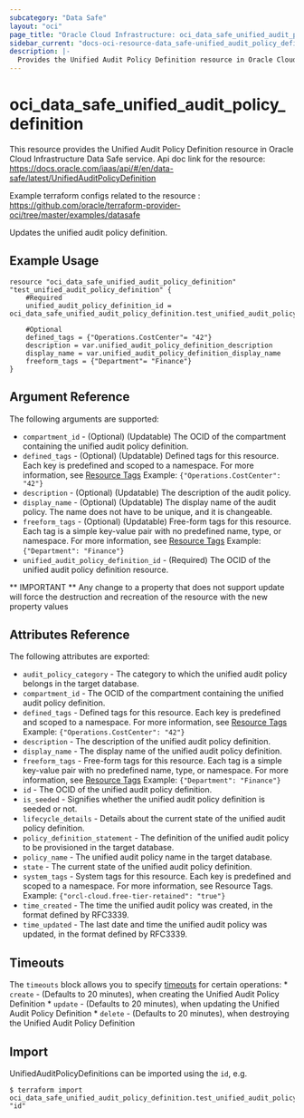 ```yaml
---
subcategory: "Data Safe"
layout: "oci"
page_title: "Oracle Cloud Infrastructure: oci_data_safe_unified_audit_policy_definition"
sidebar_current: "docs-oci-resource-data_safe-unified_audit_policy_definition"
description: |-
  Provides the Unified Audit Policy Definition resource in Oracle Cloud Infrastructure Data Safe service
---
```


# oci_data_safe_unified_audit_policy_definition
This resource provides the Unified Audit Policy Definition resource in Oracle Cloud Infrastructure Data Safe service.
Api doc link for the resource: https://docs.oracle.com/iaas/api/#/en/data-safe/latest/UnifiedAuditPolicyDefinition

Example terraform configs related to the resource : https://github.com/oracle/terraform-provider-oci/tree/master/examples/datasafe

Updates the unified audit policy definition.

## Example Usage

```hcl
resource "oci_data_safe_unified_audit_policy_definition" "test_unified_audit_policy_definition" {
	#Required
	unified_audit_policy_definition_id = oci_data_safe_unified_audit_policy_definition.test_unified_audit_policy_definition.id

	#Optional
	defined_tags = {"Operations.CostCenter"= "42"}
	description = var.unified_audit_policy_definition_description
	display_name = var.unified_audit_policy_definition_display_name
	freeform_tags = {"Department"= "Finance"}
}
```

## Argument Reference

The following arguments are supported:

* `compartment_id` - (Optional) (Updatable) The OCID of the compartment containing the unified audit policy definition.
* `defined_tags` - (Optional) (Updatable) Defined tags for this resource. Each key is predefined and scoped to a namespace. For more information, see [Resource Tags](https://docs.cloud.oracle.com/iaas/Content/General/Concepts/resourcetags.htm) Example: `{"Operations.CostCenter": "42"}` 
* `description` - (Optional) (Updatable) The description of the audit policy.
* `display_name` - (Optional) (Updatable) The display name of the audit policy. The name does not have to be unique, and it is changeable.
* `freeform_tags` - (Optional) (Updatable) Free-form tags for this resource. Each tag is a simple key-value pair with no predefined name, type, or namespace. For more information, see [Resource Tags](https://docs.cloud.oracle.com/iaas/Content/General/Concepts/resourcetags.htm)  Example: `{"Department": "Finance"}` 
* `unified_audit_policy_definition_id` - (Required) The OCID of the unified audit policy definition resource.


** IMPORTANT **
Any change to a property that does not support update will force the destruction and recreation of the resource with the new property values

## Attributes Reference

The following attributes are exported:

* `audit_policy_category` - The category to which the unified audit policy belongs in the target database.
* `compartment_id` - The OCID of the compartment containing the unified audit policy definition.
* `defined_tags` - Defined tags for this resource. Each key is predefined and scoped to a namespace. For more information, see [Resource Tags](https://docs.cloud.oracle.com/iaas/Content/General/Concepts/resourcetags.htm) Example: `{"Operations.CostCenter": "42"}` 
* `description` - The description of the unified audit policy definition.
* `display_name` - The display name of the unified audit policy definition.
* `freeform_tags` - Free-form tags for this resource. Each tag is a simple key-value pair with no predefined name, type, or namespace. For more information, see [Resource Tags](https://docs.cloud.oracle.com/iaas/Content/General/Concepts/resourcetags.htm)  Example: `{"Department": "Finance"}` 
* `id` - The OCID of the unified audit policy definition.
* `is_seeded` - Signifies whether the unified audit policy definition is seeded or not.
* `lifecycle_details` - Details about the current state of the unified audit policy definition.
* `policy_definition_statement` - The definition of the unified audit policy to be provisioned in the target database.
* `policy_name` - The unified audit policy name in the target database.
* `state` - The current state of the unified audit policy definition.
* `system_tags` - System tags for this resource. Each key is predefined and scoped to a namespace. For more information, see Resource Tags. Example: `{"orcl-cloud.free-tier-retained": "true"}` 
* `time_created` - The time the unified audit policy was created, in the format defined by RFC3339.
* `time_updated` - The last date and time the unified audit policy was updated, in the format defined by RFC3339.

## Timeouts

The `timeouts` block allows you to specify [timeouts](https://registry.terraform.io/providers/oracle/oci/latest/docs/guides/changing_timeouts) for certain operations:
	* `create` - (Defaults to 20 minutes), when creating the Unified Audit Policy Definition
	* `update` - (Defaults to 20 minutes), when updating the Unified Audit Policy Definition
	* `delete` - (Defaults to 20 minutes), when destroying the Unified Audit Policy Definition


## Import

UnifiedAuditPolicyDefinitions can be imported using the `id`, e.g.

```
$ terraform import oci_data_safe_unified_audit_policy_definition.test_unified_audit_policy_definition "id"
```

